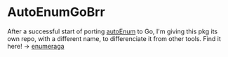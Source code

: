 # AutoEnumGoBrr

After a successful start of porting [autoEnum](https://github.com/0x5ubt13/autoenum) to Go, I'm giving this pkg its own repo, with a different name, to differenciate it from other tools. Find it here! -> [enumeraga](https://github.com/0x5ubt13/enumeraga)